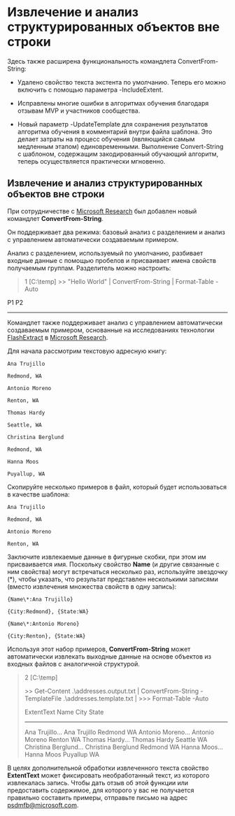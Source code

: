 # Извлечение и анализ структурированных объектов вне строки
Здесь также расширена функциональность командлета ConvertFrom-String:

-   Удалено свойство текста экстента по умолчанию. Теперь его можно включить с помощью параметра -IncludeExtent.

-   Исправлены многие ошибки в алгоритмах обучения благодаря отзывам MVP и участников сообщества.

-   Новый параметр -UpdateTemplate для сохранения результатов алгоритма обучения в комментарий внутри файла шаблона. Это делает затраты на процесс обучения (являющийся самым медленным этапом) единовременными. Выполнение Convert-String с шаблоном, содержащим закодированный обучающий алгоритм, теперь осуществляется практически мгновенно.


Извлечение и анализ структурированных объектов вне строки
----------------------------------------------------------

При сотрудничестве с [Microsoft Research](http://research.microsoft.com/) был добавлен новый командлет **ConvertFrom-String**.

Он поддерживает два режима: базовый анализ с разделением и анализ с управлением автоматически создаваемым примером.

Анализ с разделением, используемый по умолчанию, разбивает входные данные с помощью пробелов и присваивает имена свойств получаемым группам. Разделитель можно настроить:

> 1 \[C:\\temp\]
> &gt;&gt; "Hello World" | ConvertFrom-String | Format-Table -Auto

P1    P2
--    --

Командлет также поддерживает анализ с управлением автоматически создаваемым примером, основанные на исследованиях технологии [FlashExtract](http://research.microsoft.com/en-us/um/people/sumitg/flashextract.html) в [Microsoft Research](http://research.microsoft.com).

Для начала рассмотрим текстовую адресную книгу:

    Ana Trujillo

    Redmond, WA

    Antonio Moreno

    Renton, WA

    Thomas Hardy

    Seattle, WA

    Christina Berglund

    Redmond, WA

    Hanna Moos

    Puyallup, WA

Скопируйте несколько примеров в файл, который будет использоваться в качестве шаблона:

    Ana Trujillo

    Redmond, WA

    Antonio Moreno

    Renton, WA

   

Заключите извлекаемые данные в фигурные скобки, при этом им присваивается имя. Поскольку свойство **Name** (и другие связанные с ним свойства) могут встречаться несколько раз, используйте звездочку (\*), чтобы указать, что результат представлен несколькими записями (вместо извлечения множества свойств в одну запись):

    {Name\*:Ana Trujillo}

    {City:Redmond}, {State:WA}

    {Name\*:Antonio Moreno}

    {City:Renton}, {State:WA}

Используя этот набор примеров, **ConvertFrom-String** может автоматически извлекать выходные данные на основе объектов из входных файлов с аналогичной структурой.

> 2 \[C:\\temp\]
>
> &gt;&gt; Get-Content .\\addresses.output.txt | ConvertFrom-String -TemplateFile .\\addresses.template.txt |
> &gt;&gt;&gt; Format-Table -Auto
>
> ExtentText                     Name               City     State
> ----------                     ----               ----     -----
> Ana Trujillo...                Ana Trujillo       Redmond  WA
> Antonio Moreno...              Antonio Moreno     Renton   WA
> Thomas Hardy...                Thomas Hardy       Seattle  WA
> Christina Berglund...          Christina Berglund Redmond WA
> Hanna Moos...                  Hanna Moos         Puyallup WA

В целях дополнительной обработки извлеченного текста свойство **ExtentText** может фиксировать необработанный текст, из которого извлекалась запись. Чтобы дать отзыв об этой функции или предоставить содержимое, для которого у вас не получается правильно составить примеры, отправьте письмо на адрес <psdmfb@microsoft.com>.

<!--HONumber=Mar16_HO2-->
